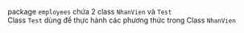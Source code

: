 package `employees` chứa 2 class `NhanVien` và `Test`  
Class `Test` dùng để thực hành các phương thức trong Class `NhanVien`